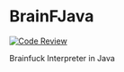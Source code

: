 BrainFJava
==========

[![Code Review](http://www.zomis.net/codereview/shield/?qid=61651&mode=views)](http://codereview.stackexchange.com/q/61651/31562)

Brainfuck Interpreter in Java
